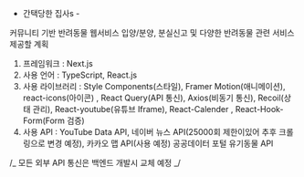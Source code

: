 - 간택당한 집사s -

커뮤니티 기반 반려동물 웹서비스
입양/분양, 분실신고 및 다양한 반려동물 관련 서비스 제공할 계획

1. 프레임워크 : Next.js
2. 사용 언어 : TypeScript, React.js
3. 사용 라이브러리 : Style Components(스타일), Framer Motion(애니메이션), react-icons(아이콘)
   , React Query(API 통신), Axios(비동기 통신), Recoil(상태 관리), React-youtube(유튜브 Iframe), React-Calender
   , React-Hook-Form(Form 검증)
4. 사용 API : YouTube Data API, 네이버 뉴스 API(25000회 제한이있어 추후 크롤링으로 변경 예정), 카카오 맵 API(사용 예정)
   공공데이터 포털 유기동물 API

/_ 모든 외부 API 통신은 백엔드 개발시 교체 예정 _/

